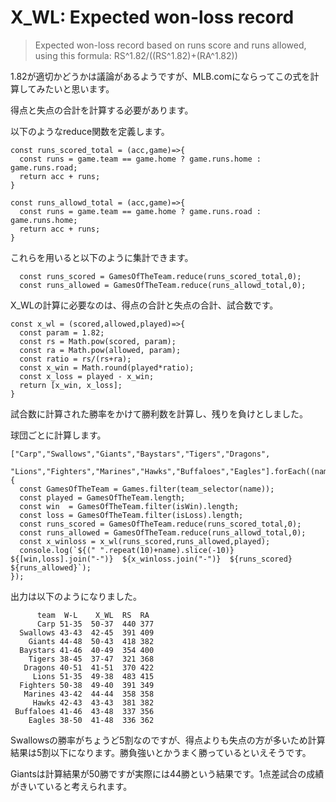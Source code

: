 # X_WL: Expected won-loss record

> Expected won-loss record based on runs score and runs allowed, using this formula: RS^1.82/((RS^1.82)+(RA^1.82))

1.82が適切かどうかは議論があるようですが、MLB.comにならってこの式を計算してみたいと思います。

得点と失点の合計を計算する必要があります。

以下のようなreduce関数を定義します。

```
const runs_scored_total = (acc,game)=>{
  const runs = game.team == game.home ? game.runs.home : game.runs.road;
  return acc + runs;
}

const runs_allowd_total = (acc,game)=>{
  const runs = game.team == game.home ? game.runs.road : game.runs.home;
  return acc + runs;
}
```

これらを用いると以下のように集計できます。

```
  const runs_scored = GamesOfTheTeam.reduce(runs_scored_total,0);
  const runs_allowed = GamesOfTheTeam.reduce(runs_allowd_total,0);
```

X_WLの計算に必要なのは、得点の合計と失点の合計、試合数です。

```
const x_wl = (scored,allowed,played)=>{
  const param = 1.82;
  const rs = Math.pow(scored, param);
  const ra = Math.pow(allowed, param);
  const ratio = rs/(rs+ra);
  const x_win = Math.round(played*ratio);
  const x_loss = played - x_win;
  return [x_win, x_loss];
}
```

試合数に計算された勝率をかけて勝利数を計算し、残りを負けとしました。

球団ごとに計算します。

```
["Carp","Swallows","Giants","Baystars","Tigers","Dragons",
 "Lions","Fighters","Marines","Hawks","Buffaloes","Eagles"].forEach((name)=>{
  const GamesOfTheTeam = Games.filter(team_selector(name));
  const played = GamesOfTheTeam.length;
  const win  = GamesOfTheTeam.filter(isWin).length;
  const loss = GamesOfTheTeam.filter(isLoss).length;
  const runs_scored = GamesOfTheTeam.reduce(runs_scored_total,0);
  const runs_allowed = GamesOfTheTeam.reduce(runs_allowd_total,0);
  const x_winloss = x_wl(runs_scored,runs_allowed,played);
  console.log(`${(" ".repeat(10)+name).slice(-10)} ${[win,loss].join("-")}  ${x_winloss.join("-")}  ${runs_scored} ${runs_allowed}`);
});
```

出力は以下のようになりました。

```
      team  W-L    X_WL  RS  RA
      Carp 51-35  50-37  440 377
  Swallows 43-43  42-45  391 409
    Giants 44-48  50-43  418 382
  Baystars 41-46  40-49  354 400
    Tigers 38-45  37-47  321 368
   Dragons 40-51  41-51  370 422
     Lions 51-35  49-38  483 415
  Fighters 50-38  49-40  391 349
   Marines 43-42  44-44  358 358
     Hawks 42-43  43-43  381 382
 Buffaloes 41-46  43-48  337 356
    Eagles 38-50  41-48  336 362
```

Swallowsの勝率がちょうど5割なのですが、得点よりも失点の方が多いため計算結果は5割以下になります。勝負強いとかうまく勝っているといえそうです。

Giantsは計算結果が50勝ですが実際には44勝という結果です。1点差試合の成績がきいていると考えられます。


